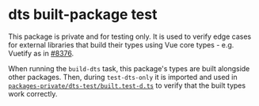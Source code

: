 # dts built-package test

This package is private and for testing only. It is used to verify edge cases for external libraries that build their types using Vue core types - e.g. Vuetify as in [#8376](https://github.com/vuejs/core/issues/8376).

When running the `build-dts` task, this package's types are built alongside other packages. Then, during `test-dts-only` it is imported and used in [`packages-private/dts-test/built.test-d.ts`](https://github.com/vuejs/core/blob/main/packages-private/dts-test/built.test-d.ts) to verify that the built types work correctly.
